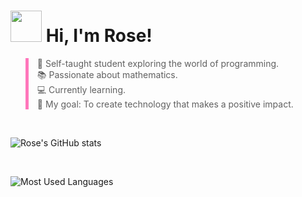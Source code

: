# <img src="https://media1.giphy.com/media/v1.Y2lkPTc5MGI3NjExM3R2eXA5bDIwbHFsams2NWJvYjc5YmhobjhocWphd3RjcjZ0aXE3NSZlcD12MV9pbnRlcm5hbF9naWZfYnlfaWQmY3Q9Zw/z6TB0ZtiS8IDlHXmi9/giphy.gif" width="50"> Hi, I'm Rose! 


<blockquote style="border-left: 5px solid #ff76bb;">
🚀 Self-taught student exploring the world of programming.<br>
📚 Passionate about mathematics.<br>
💻 Currently learning.<br>
🎯 My goal: To create technology that makes a positive impact. 
</blockquote>

<br> 

![Rose's GitHub stats](https://github-readme-stats.vercel.app/api?username=rose-mk&show_icons=true&theme=omni)

<br>

![Most Used Languages](https://github-readme-stats.vercel.app/api/top-langs/?username=rose-mk&layout=compact&theme=omni)



